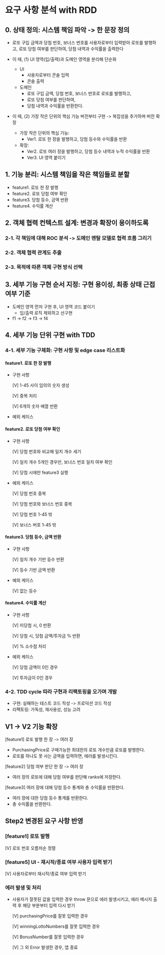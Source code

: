 # 요구 사항 분석 with RDD

## 0. 상태 정의: 시스템 책임 파악 -> 한 문장 정의

-   로또 구입 금액과 당첨 번호, 보너스 번호를 사용자로부터 입력받아 로또를 발행하고, 로또 당첨 여부를 판단하여, 당첨 내역과 수익률을 출력한다

-   이 때, (1) UI 영역(입/출력)과 도메인 영역을 분리해 단순화

    -   UI
        -   사용자로부터 콘솔 입력
        -   콘솔 출력
    -   도메인
        -   로또 구입 금액, 당첨 번호, 보너스 번호로 로또를 발행하고,
        -   로또 당첨 여부를 판단하여,
        -   당첨 내역과 수익률을 반환한다.

-   이 때, (2) 가장 작은 단위의 핵심 기능 버전부터 구현 -> 복잡성을 추가하며 버전 확장
    -   가장 작은 단위의 핵심 기능:
        -   Ver1. 로또 한 장을 발행하고, 당첨 등수와 수익률을 반환
    -   확장:
        -   Ver2. 로또 여러 장을 발행하고, 당첨 등수 내역과 누적 수익률을 반환
        -   Ver3. UI 영역 붙이기

## 1. 기능 분리: 시스템 책임을 작은 책임들로 분할

-   feature1. 로또 한 장 발행
-   feature2. 로또 당첨 여부 확인
-   feature3. 당첨 등수, 금액 반환
-   feature4. 수익률 계산

## 2. 객체 협력 컨텍스트 설계: 변경과 확장이 용이하도록

### 2-1. 각 책임에 대해 ROC 분석 -> 도메인 멘탈 모델로 협력 흐름 그리기

### 2-2. 객체 협력 관계도 추출

### 2-3. 목적에 따른 객체 구현 방식 선택

## 3. 세부 기능 구현 순서 지정: 구현 용이성, 최종 상태 근접 여부 기준

-   도메인 영역 먼저 구현 후, UI 영역 코드 붙이기
    -   입/출력 로직 제외하고 선구현
-   f1 -> f2 -> f3 -> f4

## 4. 세부 기능 단위 구현 with TDD

### 4-1. 세부 기능 구체화: 구현 사항 및 edge case 리스트화

#### feature1. 로또 한 장 발행

-   구현 사항

    [V] 1-45 사이 임의의 숫자 생성

    [V] 중복 처리

    [V] 6개의 숫자 배열 반환

-   예외 케이스

#### feature2. 로또 당첨 여부 확인

-   구현 사항

    [V] 당첨 번호와 비교해 일치 개수 세기

    [V] 일치 개수 5개인 경우만, 보너스 번호 일치 여부 확인

    [V] 당첨 시에만 feature3 실행

-   예외 케이스

    [V] 당첨 번호 중복

    [V] 당첨 번호와 보너스 번호 중복

    [V] 당첨 번호 1-45 밖

    [V] 보너스 버호 1-45 밖

#### feature3. 당첨 등수, 금액 반환

-   구현 사항

    [V] 일치 개수 기반 등수 반환

    [V] 등수 기반 금액 반환

-   예외 케이스

    [V] 없는 등수

#### feature4. 수익률 계산

-   구현 사항

    [V] 미당첨 시, 0 반환

    [V] 당첨 시, 당첨 금액/투자금 % 반환

    [V] % 소수점 처리

-   예외 케이스

    [V] 당첨 금액이 0인 경우

    [V] 투자금이 0인 경우

### 4-2. TDD cycle 따라 구현과 리팩토링을 오가며 개발

-   구현: 실패하는 테스트 코드 작성 -> 프로덕션 코드 작성
-   리팩토링: 가독성, 재사용성, 성능 고려

## V1 -> V2 기능 확장

[feature1] 로또 발행 한 장 -> 여러 장

-   PurchasingPrice로 구매가능한 최대한의 로또 개수만큼 로또를 발행한다.
-   로또를 하나도 못 사는 금액을 입력하면, 에러를 발생시킨다.

[feature2] 당첨 여부 판단 한 장 -> 여러 장

-   여러 장의 로또에 대해 당첨 여부를 판단해 ranks에 저장한다.

[feature3] 여러 장에 대해 당첨 등수 통계와 총 수익률을 반환한다.

-   여러 장에 대한 당첨 등수 통계를 반환한다.
-   총 수익률을 반환한다.

## Step2 변경된 요구 사항 반영

### [feature1] 로또 발행

[V] 로또 번호 오름차순 정렬

### [feature5] UI - 재시작/종료 여부 사용자 입력 받기

[V] 사용자로부터 재시작/종료 여부 입력 받기

### 에러 발생 및 처리

-   사용자가 잘못된 값을 입력한 경우 throw 문으로 에러 발생시키고, 에러 메시지 출력 후 해당 부분부터 입력 다시 받기

    [V] purchasingPrice를 잘못 입력한 경우

    [V] winningLottoNumbers를 잘못 입력한 경우

    [V] BonusNumber를 잘못 입력한 경우

    [V] 그 외 Error 발생한 경우, 앱 종료
